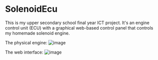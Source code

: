 # SolenoidEcu
This is my upper secondary school final year ICT project. It's an engine control unit (ECU) with a graphical web-based control panel that controls my homemade solenoid engine.

The physical engine:
![image](https://github.com/rantalaofficial/SolenoidEcu/assets/33716618/0d36567b-cc39-497c-bd43-f6781f01c1ce)

The web interface:
![image](https://github.com/rantalaofficial/SolenoidEcu/assets/33716618/898c5c88-e467-4b8f-9348-1943873b6339)

